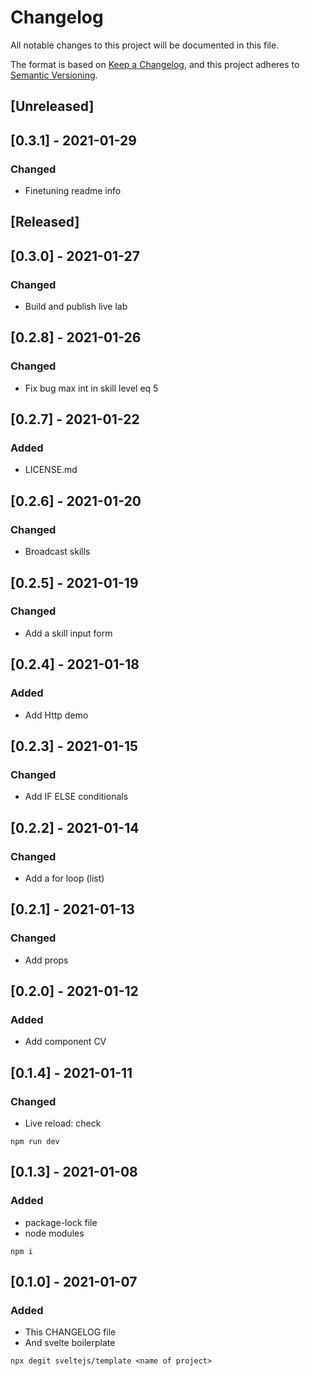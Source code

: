 # Changelog
All notable changes to this project will be documented in this file.

The format is based on [Keep a Changelog](https://keepachangelog.com/en/1.0.0/),
and this project adheres to [Semantic Versioning](https://semver.org/spec/v2.0.0.html).

## [Unreleased]

## [0.3.1] - 2021-01-29
### Changed
- Finetuning readme info
 
## [Released]

## [0.3.0] - 2021-01-27
### Changed
- Build and publish live lab

## [0.2.8] - 2021-01-26
### Changed
- Fix bug max int in skill level eq 5

## [0.2.7] - 2021-01-22
### Added
- LICENSE.md

## [0.2.6] - 2021-01-20
### Changed
- Broadcast skills 

## [0.2.5] - 2021-01-19
### Changed
- Add a skill input form

## [0.2.4] - 2021-01-18
### Added
- Add Http demo

## [0.2.3] - 2021-01-15
### Changed
- Add IF ELSE conditionals

## [0.2.2] - 2021-01-14
### Changed
- Add a for loop (list) 

## [0.2.1] - 2021-01-13
### Changed
- Add props

## [0.2.0] - 2021-01-12
### Added
- Add component CV 

## [0.1.4] - 2021-01-11
### Changed
- Live reload: check

```
npm run dev

```

## [0.1.3] - 2021-01-08
### Added
- package-lock file
- node modules
```
npm i

```

## [0.1.0] - 2021-01-07
### Added
- This CHANGELOG file
- And svelte boilerplate 

```
npx degit sveltejs/template <name of project>

```
